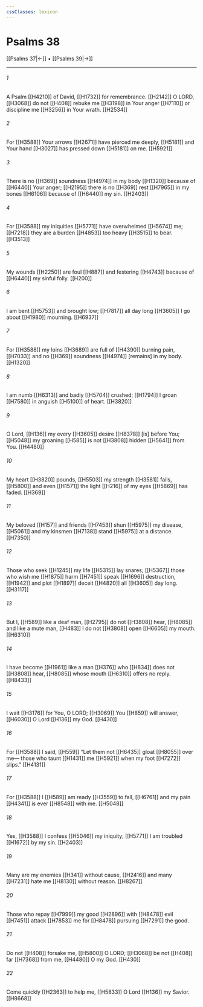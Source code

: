 ```yaml
---
cssClasses: lexicon
---
```


# Psalms 38

[[Psalms 37|←]] • [[Psalms 39|→]]

---

###### 1
A Psalm [[H4210]] of David, [[H1732]] for remembrance. [[H2142]] O LORD, [[H3068]] do not [[H408]] rebuke me [[H3198]] in Your anger [[H7110]] or discipline me [[H3256]] in Your wrath. [[H2534]]

###### 2
For [[H3588]] Your arrows [[H2671]] have pierced me deeply, [[H5181]] and Your hand [[H3027]] has pressed down [[H5181]] on me. [[H5921]]

###### 3
There is no [[H369]] soundness [[H4974]] in my body [[H1320]] because of [[H6440]] Your anger; [[H2195]] there is no [[H369]] rest [[H7965]] in my bones [[H6106]] because of [[H6440]] my sin. [[H2403]]

###### 4
For [[H3588]] my iniquities [[H5771]] have overwhelmed [[H5674]] me; [[H7218]] they are a burden [[H4853]] too heavy [[H3515]] to bear. [[H3513]]

###### 5
My wounds [[H2250]] are foul [[H887]] and festering [[H4743]] because of [[H6440]] my sinful folly. [[H200]]

###### 6
I am bent [[H5753]] and brought low; [[H7817]] all day long [[H3605]] I go about [[H1980]] mourning. [[H6937]]

###### 7
For [[H3588]] my loins [[H3689]] are full of [[H4390]] burning pain, [[H7033]] and no [[H369]] soundness [[H4974]] [remains] in my body. [[H1320]]

###### 8
I am numb [[H6313]] and badly [[H5704]] crushed; [[H1794]] I groan [[H7580]] in anguish [[H5100]] of heart. [[H3820]]

###### 9
O Lord, [[H136]] my every [[H3605]] desire [[H8378]] [is] before You; [[H5048]] my groaning [[H585]] is not [[H3808]] hidden [[H5641]] from You. [[H4480]]

###### 10
My heart [[H3820]] pounds, [[H5503]] my strength [[H3581]] fails, [[H5800]] and even [[H1571]] the light [[H216]] of my eyes [[H5869]] has faded. [[H369]]

###### 11
My beloved [[H157]] and friends [[H7453]] shun [[H5975]] my disease, [[H5061]] and my kinsmen [[H7138]] stand [[H5975]] at a distance. [[H7350]]

###### 12
Those who seek [[H1245]] my life [[H5315]] lay snares; [[H5367]] those who wish me [[H1875]] harm [[H7451]] speak [[H1696]] destruction, [[H1942]] and plot [[H1897]] deceit [[H4820]] all [[H3605]] day long. [[H3117]]

###### 13
But I, [[H589]] like a deaf man, [[H2795]] do not [[H3808]] hear, [[H8085]] and like a mute man, [[H483]] I do not [[H3808]] open [[H6605]] my mouth. [[H6310]]

###### 14
I have become [[H1961]] like a man [[H376]] who [[H834]] does not [[H3808]] hear, [[H8085]] whose mouth [[H6310]] offers no reply. [[H8433]]

###### 15
I wait [[H3176]] for You,  O LORD; [[H3069]] You [[H859]] will answer, [[H6030]] O Lord [[H136]] my God. [[H430]]

###### 16
For [[H3588]] I said, [[H559]] “Let them not [[H6435]] gloat [[H8055]] over me—  those who taunt [[H1431]] me [[H5921]] when my foot [[H7272]] slips.” [[H4131]]

###### 17
For [[H3588]] I [[H589]] am ready [[H3559]] to fall, [[H6761]] and my pain [[H4341]] is ever [[H8548]] with me. [[H5048]]

###### 18
Yes, [[H3588]] I confess [[H5046]] my iniquity; [[H5771]] I am troubled [[H1672]] by my sin. [[H2403]]

###### 19
Many are my enemies [[H341]] without cause, [[H2416]] and many [[H7231]] hate me [[H8130]] without reason. [[H8267]]

###### 20
Those who repay [[H7999]] my good [[H2896]] with [[H8478]] evil [[H7451]] attack [[H7853]] me for [[H8478]] pursuing [[H7291]] the good. 

###### 21
Do not [[H408]] forsake me, [[H5800]] O LORD; [[H3068]] be not [[H408]] far [[H7368]] from me, [[H4480]] O my God. [[H430]]

###### 22
Come quickly [[H2363]] to help me, [[H5833]] O Lord [[H136]] my Savior. [[H8668]]


